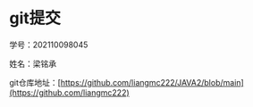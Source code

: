 # git提交

学号：202110098045

姓名：梁铭承

git仓库地址：[https://github.com/liangmc222/JAVA2/blob/main](https://github.com/liangmc222)
